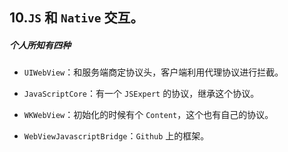 ## 10.`JS` 和 `Native` 交互。

##### 个人所知有四种

* `UIWebView`：和服务端商定协议头，客户端利用代理协议进行拦截。

* `JavaScriptCore`：有一个 `JSExpert` 的协议，继承这个协议。

* `WKWebView`：初始化的时候有个 `Content`，这个也有自己的协议。

* `WebViewJavascriptBridge`：`Github` 上的框架。


